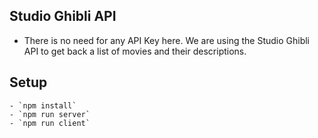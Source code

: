 ## Studio Ghibli API

- There is no need for any API Key here.  We are using the Studio Ghibli API to get back a list of movies and their descriptions.

## Setup

    - `npm install`
    - `npm run server`
    - `npm run client`

